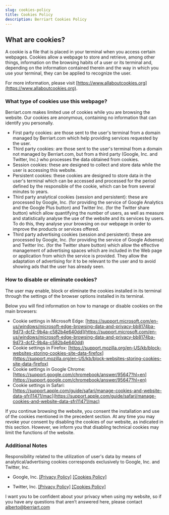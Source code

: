 ```yaml
---
slug: cookies-policy
title: Cookies Policy
description: Berriart Cookies Policy
---
```


## What are cookies?

A cookie is a file that is placed in your terminal when you access certain webpages. Cookies allow a webpage to store and retrieve, among other things, information on the browsing habits of a user or its terminal and, depending on the information contained therein and the way in which you use your terminal, they can be applied to recognize the user.

For more information, please visit  [https://www.allaboutcookies.org](https://www.allaboutcookies.org).

### What type of cookies use this webpage?

Berriart.com makes limited use of cookies while you are browsing the website. Our cookies are anonymous, containing no information that can identify you personally.

- First party cookies: are those sent to the user's terminal from a domain managed by Berriart.com which help providing services requested by the user.
- Third party cookies: are those sent to the user's terminal from a domain not managed by Berriart.com, but from a third party (Google, Inc. and Twitter, Inc.) who processes the data obtained from cookies.
- Session cookies: these are designed to collect and store data while the user is accessing this website.
- Persistent cookies: these cookies are designed to store data in the user's terminal which can be accessed and processed for the period defined by the responsible of the cookie, which can be from several minutes to years.
- Third party analytical cookies (session and persistent): these are processed by Google, Inc. (for providing the service of Google Analytics and the Google Plus button) and Twitter Inc. (for the Twitter share button) which allow quantifying the number of users, as well as measure and statistically analyse the use of the website and its services by users. To do this, they analyse your browsing on our webpage in order to improve the products or services offered.
- Third party advertising cookies (session and persistent): these are processed by Google, Inc. (for providing the service of Google Adsense) and Twitter Inc. (for the Twitter share button) which allow the effective management of advertising spaces which are included in the Web page or application from which the service is provided. They allow the adaptation of advertising for it to be relevant to the user and to avoid showing ads that the user has already seen.

### How to disable or eliminate cookies?

The user may enable, block or eliminate the cookies installed in its terminal through the settings of the browser options installed in its terminal.

Below you will find information on how to manage or disable cookies on the main browsers:

- Cookie settings in Microsoft Edge: [https://support.microsoft.com/en-us/windows/microsoft-edge-browsing-data-and-privacy-bb8174ba-9d73-dcf2-9b4a-c582b4e640dd](https://support.microsoft.com/en-us/windows/microsoft-edge-browsing-data-and-privacy-bb8174ba-9d73-dcf2-9b4a-c582b4e640dd)
- Cookie settings in Firefox: [https://support.mozilla.org/en-US/kb/block-websites-storing-cookies-site-data-firefox](https://support.mozilla.org/en-US/kb/block-websites-storing-cookies-site-data-firefox)
- Cookie settings in Google Chrome: [https://support.google.com/chromebook/answer/95647?hl=en](https://support.google.com/chromebook/answer/95647?hl=en)
- Cookie settings in Safari: [https://support.apple.com/guide/safari/manage-cookies-and-website-data-sfri11471/mac](https://support.apple.com/guide/safari/manage-cookies-and-website-data-sfri11471/mac)

If you continue browsing the website, you consent the installation and use of the cookies mentioned in the precedent section. At any time you may revoke your consent by disabling the cookies of our website, as indicated in this section. However, we inform you that disabling technical cookies may limit the functions of the website.

### Additional Notes

Responsibility related to the utilization of user's data by means of analytical/advertising cookies corresponds exclusively to Google, Inc. and Twitter, Inc.

- Google, Inc. [[Privacy Policy]](https://www.google.es/intl/en-GB/policies/privacy/) [[Cookies Policy]](https://www.google.com/policies/technologies/cookies/)

- Twitter, Inc. [[Privacy Policy]](https://twitter.com/privacy) [[Cookies Policy]](https://support.twitter.com/articles/20170521)

I want you to be confident about your privacy when using my website, so if you have any questions that aren’t answered here, please contact alberto@berriart.com
